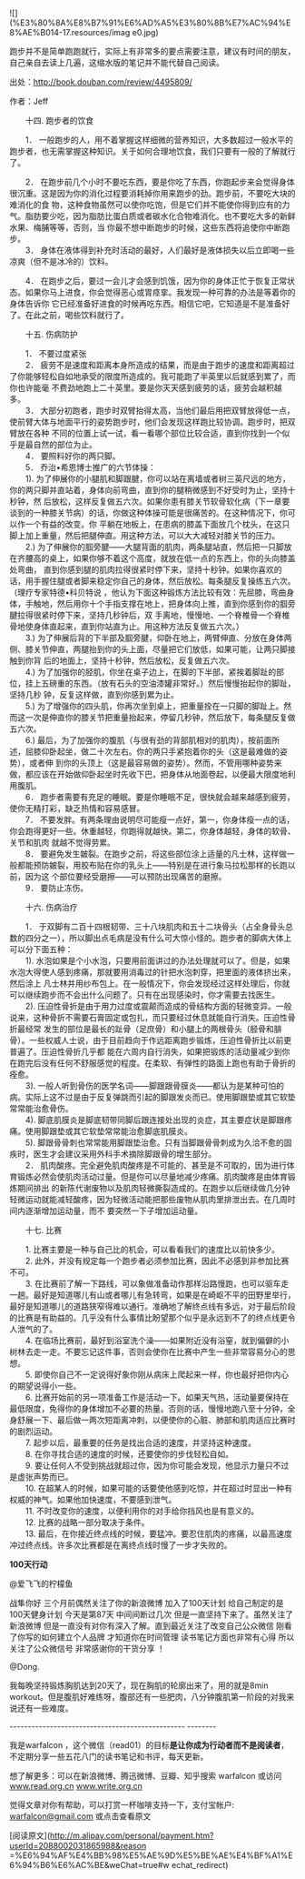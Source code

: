 ![](%E3%80%8A%E8%B7%91%E6%AD%A5%E3%80%8B%E7%AC%94%E8%AE%B014-17.resources/imag
e0.jpg)

跑步并不是简单跑跑就行，实际上有非常多的要点需要注意，建议有时间的朋友，自己亲自去读上几遍，这缩水版的笔记并不能代替自己阅读。

  

出处：http://book.douban.com/review/4495809/

作者：Jeff  

  

　　十四. 跑步者的饮食  
  
　　1． 一般跑步的人，用不着掌握这样细微的营养知识，大多数超过一般水平的跑步者，也无需掌握这种知识。关于如何合理地饮食，我们只要有一般的了解就行了。  

  
　　2． 在跑步前几个小时不要吃东西，要是你吃了东西，你跑起步来会觉得身体很沉重。这是因为你的消化过程要消耗掉你用来跑步的劲。跑步前，不要吃大块的难消化的食
物，这种食物虽然可以使你吃饱，但是它们并不能使你得到应有的力气。脂肪要少吃，因为脂肪比蛋白质或者碳水化合物难消化。也不要吃大多的新鲜水果、梅脯等等，否则，当
你最不想中断跑步的时候，这些东西将追使你中断跑步。  
　　3． 身体在液体得到补充时活动的最好，人们最好是液体损失以后立即喝一些凉爽（但不是冰冷的）饮料。  

  
　　4． 在跑步之后，要过一会儿才会感到饥饿，因为你的身体正忙于恢复正常状态。如果你马上进食，你会觉得恶心或胃痉挛。我发现一种可靠的办法是等着你的身体告诉你
它已经准备好进食的时候再吃东西。相信它吧，它知道是不是准备好了。在此之前，喝些饮料就行了。  
  
  
　　十五. 伤病防护  
  
　　1． 不要过度紧张  
　　2． 疲劳不是速度和距离本身所造成的结果，而是由于跑步的速度和距离超过了你能够轻松自如地承受的限度所造成的。我可能跑了半英里以后就感到累了，而你也许能毫
不费劲地跑上二十英里。要是你天天感到疲劳的话，疲劳会越积越多。  
　　3． 大部分初跑者，跑步时双臂抬得太高，当他们最后用把双臂放得低一点，使前臂大体与地面平行的姿势跑步时，他们会发现这样跑比较协调。跑步时，把双臂放在各种
不同的位置上试一试，看一看哪个部位比较合适，直到你找到一个似乎是最自然的部位为止。  
　　4． 要照料好你的两只脚。  
　　5． 乔治•希恩博士推广的六节体操：  
　　1). 为了伸展你的小腿肌和脚跟腱，你可以站在离墙或者树三英尺远的地方，你的两只脚并直站着，身体向前弯曲，直到你的腿稍微感到不好受时为止，坚持十秒钟，然
后放松，这样反复做五六次。如果你患有膝关节软骨软化病（下一章要谈到的一种膝关节病）的话，你做这种体操可能是很痛苦的。在这种情况下，你可以作一个有益的改变。你
平躺在地板上，在患病的膝盖下面放几个枕头，在这只脚上加上重量，然后把腿伸直。用这种方法，可以大大减轻对膝关节的压力。  
　　2.) 为了伸展你的腘旁腱——大腿背面的肌肉，两条腿站直，然后把一只脚放在齐腰高的桌上，如果你够不着这个高度，就放在低一点的东西上，你的头向膝盖处弯曲，
直到你感到腿的肌肉拉得很紧时停下来，坚持十秒钟。如果你喜欢的话，用手握住腿或者脚来稳定你自己的身体，然后放松。每条腿反复操练五六次。（理疗专家特德•科贝特说
，他认为下面这种锻炼方法比较有效：先屈膝，弯曲身体，手触地，然后用你十个手指支撑在地上，把身体向上推，直到你感到你的腘旁腱拉得很紧时停下来，坚持几秒钟后，双
手离地，慢慢地、一个脊椎骨一个脊椎骨地使身体直起来，直到你站直为止。用这种方法反复做五六次。）  
　　3.) 为了伸展后背的下半部及腘旁腱，仰卧在地上，两臂伸直、分放在身体两侧、膝关节伸直，两腿抬到你的头上面，尽量把它们放低，如果可能，让两只脚接触到你背
后的地面上，坚持十秒钟，然后放松，反复做五六次。  
　　4.) 为了加强你的胫肌，你坐在桌子边上，在脚的下半部，紧挨着脚趾的部位，挂上五磅重的东西。（放有石头的空油漆罐非常好。）然后慢慢抬起你的脚趾，坚持几秒
钟，反复这样做，直到你感到累为止。  
　　5.) 为了增强你的四头肌，你再次坐到桌上，把重量拴在一只脚的脚趾上。然而这一次是伸直你的膝关节把重量抬起来，停留几秒钟，然后放下，每条腿反复做五六次。  
　　6.) 最后，为了加强你的腹肌（与很有劲的背部肌相对的肌肉），按前面所述，屈膝仰卧起坐，做二十次左右。你的两只手紧抱着你的头（这是最难做的姿势），或者伸
到你的头顶上（这是最容易做的姿势）。然而，不管用哪种姿势来做，都应该在开始做仰卧起坐时先收下巴，把身体从地面卷起，以便最大限度地利用腹肌。  
　　6． 跑步者需要有充足的睡眠。要是你睡眠不足，很快就会越来越感到疲劳，使你无精打彩，缺乏热情和容易感冒。  
　　7． 不要发胖。有两条理由说明尽可能瘦一点好，第一，你身体瘦一点的话，你会跑得更好一些。休重越轻，你跑得就越快。第二，你身体越轻，身体的软骨、关节和肌肉
就越不觉得劳累。  
　　8． 要避免发生皴裂。在跑步之前，将这些部位涂上适量的凡士林，这样做一般都能预防皴裂，用胶布贴在你的乳头上——特别是在进行象马拉松那样的长跑以前，因为这
个部位要经受磨擦——可以预防出现痛苦的磨擦。  
　　9． 要防止冻伤。  
  
  
　　十六. 伤病治疗  
  
　　1．
于双脚有二百十四根韧带、三十八块肌肉和五十二块骨头（占全身骨头总数的四分之一），所以脚出点毛病是没有什么可大惊小怪的。跑步者的脚病大体上可以分下面五种：  
　　1). 水泡如果是个小水泡，只要用前面讲过的办法处理就可以了。但是，如果水泡大得使人感到疼痛，那就要用消毒过的针把水泡刺穿，把里面的液体挤出来，然后涂上
凡士林并用纱布包上。在一般情况下，你会发现经过这样处理后，你就可以继续跑步而不会出什么问题了。只有在出现感染时，你才需要去找医生。  
　　2). 压迫性骨折是由于用力过度或震颠而造成的骨结构方面的轻微变异。一般说来，这种骨折不需要石膏固定或包扎，而只要经过休息就能自行消失。压迫性骨折最经常
发生的部位是最长的趾骨（足庶骨）和小腿上的两根骨头（胫骨和腓骨）。一些权威人士说，由于目前趋向于作远距离跑步锻炼，压迫性骨折比以前更普遍了。压迫性骨折几乎都
能在六周内自行消失，如果把锻炼的活动量减少到你在跑完后没有任何不舒服感觉的程度。在柔软、有弹性的路面上跑也有助于骨折的痊愈。  
　　3).
一般人听到骨伤的医学名词——脚跟跟骨膜炎——都认为是某种可怕的病。实际上这不过是由于反复弹跳而引起的脚跟发炎而已。使用脚跟垫或其它软垫常常能治愈骨伤。  
　　4). 脚底肌膜炎是脚底韧带同脚后跟连接处出现的炎症，其主要症状是脚跟疼痛。使用脚跟垫或其它软垫常常能治愈脚底肌膜炎。  
　　5). 脚跟骨骨刺也常常能用脚跟垫治愈。只有当脚跟骨骨刺成为久洽不愈的固疾时，医生才会建议采用外科手术摘除脚跟骨的增生部分。  
　　2． 肌肉酸疼。完全避免肌肉酸疼是不可能的、甚至是不可取的，因为进行体育锻炼必然会使肌肉活动过量。但是你可以尽量地减少疼痛。肌肉酸疼是由体育锻炼期间排出
的新陈代谢废物以及肌肉轻微撕裂造成的。在跑步以后继续做几分钟轻微运动就能减轻酸疼，因为轻微活动能把那些废物从肌肉里排泄出去。在几周时间内逐渐增加运动量，而不
要突然一下子增加运动量。  
  
  
　　十七. 比赛  
  
　　1. 比赛主要是一种与自己比的机会，可以看看我们的速度比以前快多少。    
　　2. 此外，并没有规定每一个跑步者必须参加比赛，因此不必感到非参加比赛不可。    
　　3. 在比赛前了解一下路线，可以象做准备动作那样沿路慢跑，也可以驱车走一趟。最好是知道哪儿有山或者哪儿有急转弯，如果是在崎岖不平的田野里举行，最好是知道哪儿的道路狭窄得难以通行。准确地了解终点线有多远，对于最后阶段的比赛是有助益的。几乎没有什么事情比盼望那个似乎是永远到不了的终点线更令人泄气的了。    
　　4. 在临场比赛前，最好到浴室洗个澡——如果附近没有浴窒，就到偏僻的小树林去走一走。不要忘记这件事，否则会使你在比赛中产生一些非常容易分心的思想。    
　　5. 即使你自己不一定说得好象你刚从病床上爬起来一样，你也最好把你内心的期望说得小一些。    
　　6. 比赛开始前的另一项准备工作是活动一下。如果天气热，活动量要保持在最低限度，免得你的身体增加不必要的热量。否则的话，慢慢地跑八至十分钟，全身舒展一下、最后做一两次短距离冲刺，以便使你的心脏、肺部和肌肉适应比赛时的剧烈运动。    
　　7. 起步以后，最重要的任务是找出合适的速度，并坚持这种速度。    
　　8. 在你寻找合适的速度的时候，还要使你的步伐轻松自如。    
　　9. 要让任何人不受到挑战就超过你，因为你可能会发现，他显示力量只不过是虚张声势而已。    
　　10. 在超某人的时候，如果可能的话要使他感到吃惊，并在超过时显出一种有权威的神气。如果他加快速度，不要感到泄气。    
　　11. 不时改变你的速度，以便利用你的对手给你挡风也是有意义的。    
　　12. 比赛的战略一部分取决于条件。    
　　13. 最后，在你接近终点线的时候，要猛冲。要忍住肌肉的疼痛，以最高速度冲过终点线。许多次比赛都是在离终点线时慢了一步才失败的。  

  

  

**100天行动**

  

@爱飞飞的柠檬鱼

战隼你好 三个月前偶然关注了你的新浪微博 加入了100天计划 给自己制定的是100天健身计划 今天是第87天 中间间断过几次
但是一直坚持下来了。虽然关注了新浪微博 但是一直没有对你有深入了解。直到最近关注了改变自己公众微信 刚看了你写的如何建立个人品牌 才知道你在时间管理
读书笔记方面也非常有心得 所以关注了公众微信号 非常感谢你的干货分享 ！

  

@Dong.

我每晚坚持锻炼胸肌达到20天了，现在胸肌的轮廓出来了，用的就是8min
workout。但是腹肌好难练呀，腹部还有一些肥肉，八分钟腹肌第一阶段的对我来说还有一些难度。

  

\------------------------------------------------  \--------

我是warfalcon  ，这个微信（read01）的目标**是让你成为行动者而不是阅读者**，不定期分享一些五花八门的读书笔记和书评，每天更新。

  

想了解更多：可以在新浪微博、腾迅微博、豆瓣、知乎搜索 warfalcon 或访问  www.read.org.cn  www.write.org.cn

  

觉得文章对你有帮助，可以打赏一杯咖啡支持一下，支付宝帐户:  warfalcon@gmail.com  或点击查看原文

  

[阅读原文](http://m.alipay.com/personal/payment.htm?userId=2088002031865988&reason
=%E6%94%AF%E4%BB%98%E5%AE%9D%E5%BE%AE%E4%BF%A1%E6%94%B6%E6%AC%BE&weChat=true#w
echat_redirect)


